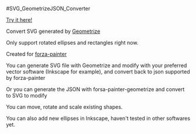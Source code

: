 #SVG_GeometrizeJSON_Converter

[Try it here!](https://z4tech.github.io/SVG_GeometrizeJSON_Converter/)

Convert SVG generated by [Geometrize](https://github.com/Tw1ddle/geometrize)

Only support rotated ellipses and rectangles right now.

Created for [forza-painter](https://github.com/forza-painter/forza-painter)

You can generate SVG file with Geometrize and modify with your preferred vector software (Inkscape for example), and convert back to json supported by forza-painter

Or you can generate the JSON with forsa-painter-geometrize and convert to SVG to modify

You can move, rotate and scale existing shapes.

You can also add new ellipses in Inkscape, haven't tested in other softwares yet.